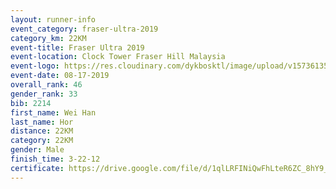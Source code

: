 ```yaml
---
layout: runner-info 
event_category: fraser-ultra-2019 
category_km: 22KM 
event-title: Fraser Ultra 2019 
event-location: Clock Tower Fraser Hill Malaysia 
event-logo: https://res.cloudinary.com/dykbosktl/image/upload/v1573613535/Logo/logo_mfst7w.jpg
event-date: 08-17-2019 
overall_rank: 46
gender_rank: 33
bib: 2214
first_name: Wei Han
last_name: Hor
distance: 22KM
category: 22KM
gender: Male
finish_time: 3-22-12
certificate: https://drive.google.com/file/d/1qlLRFINiQwFhLteR6ZC_8hY9_dmmI6q9/view?usp=sharing
---
```

